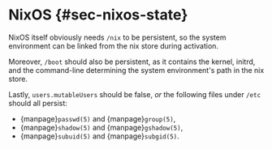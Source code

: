 # NixOS {#sec-nixos-state}

NixOS itself obviously needs `/nix` to be persistent, so the system environment
can be linked from the nix store during activation.

Moreover, `/boot` should also be persistent, as it contains the kernel, initrd,
and the command-line determining the system environment's path in the nix store.

Lastly, `users.mutableUsers` should be false, *or* the following files under
`/etc` should all persist:
- {manpage}`passwd(5)` and {manpage}`group(5)`,
- {manpage}`shadow(5)` and {manpage}`gshadow(5)`,
- {manpage}`subuid(5)` and {manpage}`subgid(5)`.
